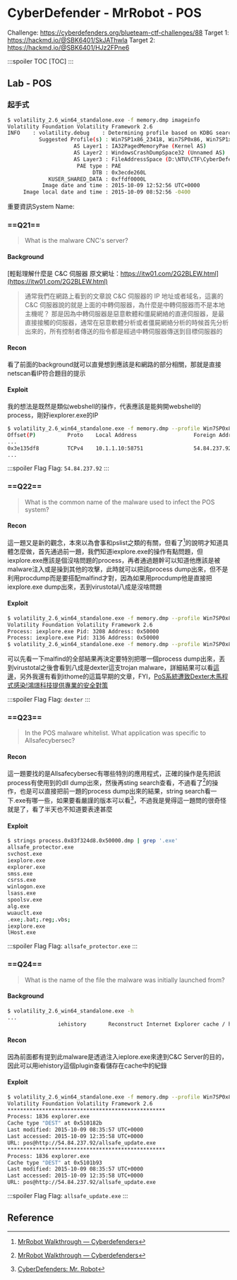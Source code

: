 # CyberDefender - MrRobot - POS
Challenge: https://cyberdefenders.org/blueteam-ctf-challenges/88
Target 1: https://hackmd.io/@SBK6401/SkJAThwla
Target 2: https://hackmd.io/@SBK6401/HJz2FPne6

:::spoiler TOC
[TOC]
:::

## Lab - POS
### 起手式
```bash
$ volatility_2.6_win64_standalone.exe -f memory.dmp imageinfo
Volatility Foundation Volatility Framework 2.6
INFO    : volatility.debug    : Determining profile based on KDBG search...
          Suggested Profile(s) : Win7SP1x86_23418, Win7SP0x86, Win7SP1x86 (Instantiated with WinXPSP2x86)
                     AS Layer1 : IA32PagedMemoryPae (Kernel AS)
                     AS Layer2 : WindowsCrashDumpSpace32 (Unnamed AS)
                     AS Layer3 : FileAddressSpace (D:\NTU\CTF\CyberDefenders\c69-Grrcon2015\pos01\memory.dmp)
                      PAE type : PAE
                           DTB : 0x3ecde260L
             KUSER_SHARED_DATA : 0xffdf0000L
           Image date and time : 2015-10-09 12:52:56 UTC+0000
     Image local date and time : 2015-10-09 08:52:56 -0400
```
重要資訊System Name: 
### ==Q21==
> What is the malware CNC's server?
#### Background
[輕鬆理解什麼是 C&C 伺服器 原文網址：https://itw01.com/2G2BLEW.html](https://itw01.com/2G2BLEW.html)
> 通常我們在網路上看到的文章說 C&C 伺服器的 IP 地址或者域名，這裏的 C&C 伺服器說的就是上面的中轉伺服器，為什麼是中轉伺服器而不是本地主機呢？
> 那是因為中轉伺服器是惡意軟體和僵屍網絡的直連伺服器，是最直接接觸的伺服器，通常在惡意軟體分析或者僵屍網絡分析的時候首先分析出來的，所有控制者傳送的指令都是經過中轉伺服器傳送到目標伺服器的
#### Recon
看了前面的background就可以直覺想到應該是和網路的部分相關，那就是直接netscan看IP符合題目的提示
#### Exploit
我的想法是既然是類似webshell的操作，代表應該是能夠開webshell的process，剛好iexplorer.exe的IP
```bash
$ volatility_2.6_win64_standalone.exe -f memory.dmp --profile Win7SP0x86 netscan
Offset(P)          Proto    Local Address                  Foreign Address      State            Pid      Owner          Created
...
0x3e135df8         TCPv4    10.1.1.10:58751                54.84.237.92:80      CLOSE_WAIT       3208     iexplore.exe
...
```

:::spoiler Flag
Flag: `54.84.237.92`
:::
### ==Q22==
> What is the common name of the malware used to infect the POS system?
#### Recon
這一題又是新的觀念，本來以為會事和pslist之類的有關，但看了[^cyberdefender-mrrobot-wp]的說明才知道具體怎麼做，首先通過前一題，我們知道iexplore.exe的操作有點問題，但iexplore.exe應該是個沒啥問題的process，再者通過題幹可以知道他應該是被malware注入或是操到其他的攻擊，此時就可以把該process dump出來，但不是利用procdump而是要搭配malfind才對，因為如果用procdump他是直接把iexplore.exe dump出來，丟到virustotal八成是沒啥問題
#### Exploit
```bash
$ volatility_2.6_win64_standalone.exe -f memory.dmp --profile Win7SP0x86 malfind | findstr iexplore
Volatility Foundation Volatility Framework 2.6
Process: iexplore.exe Pid: 3208 Address: 0x50000
Process: iexplore.exe Pid: 3136 Address: 0x50000
$ volatility_2.6_win64_standalone.exe -f memory.dmp --profile Win7SP0x86 malfind --pid 3208 -D .\output
```
可以先看一下malfind的全部結果再決定要特別把哪一個process dump出來，丟到virustotal之後會看到八成是dexter這支trojan malware，詳細結果可以看[這邊](https://www.virustotal.com/gui/file/bf067ffc68f3f1c23bc3402e4494d83e738cc6e158c4f57176b4f5def412e056)，另外我還有看到ithome的這篇早期的文章，FYI，[PoS系統遭致Dexter木馬程式感染!鴻璟科技提供專業的安全對策](https://www.ithome.com.tw/pr/78499)

:::spoiler Flag
Flag: `dexter`
:::
### ==Q23==
> In the POS malware whitelist. What application was specific to Allsafecybersec?
#### Recon
這一題要找的是Allsafecybersec有哪些特別的應用程式，正確的操作是先把該process有使用到的dll dump出來，然後再sting search查看，不過看了[^cyberdefender-mrrobot-wp]的操作，也是可以直接把前一題的process dump出來的結果，string search看一下.exe有哪一些，如果要看嚴謹的版本可以看[^cyberdefender-mrrobot-wp2]，不過我是覺得這一題問的很奇怪就是了，看了半天也不知道要表達甚麼
#### Exploit
```bash
$ strings process.0x83f324d8.0x50000.dmp | grep '.exe'
allsafe_protector.exe
svchost.exe
iexplore.exe
explorer.exe
smss.exe
csrss.exe
winlogon.exe
lsass.exe
spoolsv.exe
alg.exe
wuauclt.exe
.exe;.bat;.reg;.vbs;
iexplore.exe
lHost.exe
```

:::spoiler Flag
Flag: `allsafe_protector.exe`
:::
### ==Q24==
> What is the name of the file the malware was initially launched from?
#### Background
```bash
$ volatility_2.6_win64_standalone.exe -h
...
                iehistory       Reconstruct Internet Explorer cache / history
```
#### Recon
因為前面都有提到此malware是透過注入ieplore.exe來達到C&C Server的目的，因此可以用iehistory這個plugin查看儲存在cache中的紀錄
#### Exploit
```bash
$ volatility_2.6_win64_standalone.exe -f memory.dmp --profile Win7SP0x86 iehistory
Volatility Foundation Volatility Framework 2.6
**************************************************
Process: 1836 explorer.exe
Cache type "DEST" at 0x510182b
Last modified: 2015-10-09 08:35:57 UTC+0000
Last accessed: 2015-10-09 12:35:58 UTC+0000
URL: pos@http://54.84.237.92/allsafe_update.exe
**************************************************
Process: 1836 explorer.exe
Cache type "DEST" at 0x5101b93
Last modified: 2015-10-09 08:35:57 UTC+0000
Last accessed: 2015-10-09 12:35:58 UTC+0000
URL: pos@http://54.84.237.92/allsafe_update.exe
```

:::spoiler Flag
Flag: `allsafe_update.exe`
:::
## Reference
[^cyberdefender-mrrobot-wp]:[MrRobot Walkthrough — Cyberdefenders](https://responderj01.medium.com/mrrobot-walkthrough-cyberdefenders-7694e3120897)
[^cyberdefender-mrrobot-wp2]:[CyberDefenders: Mr. Robot](https://beginninghacking.net/2022/05/20/cyberdefenders-mr-robot/)